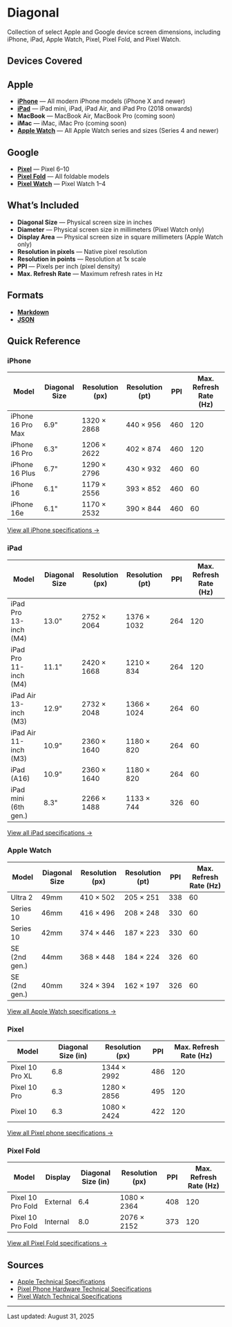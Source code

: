 # Diagonal

Collection of select Apple and Google device screen dimensions, including iPhone, iPad, Apple Watch, Pixel, Pixel Fold, and Pixel Watch.

## Devices Covered

## Apple
- **[iPhone](devices/iphone.md)** — All modern iPhone models (iPhone X and newer)
- **[iPad](devices/ipad.md)** — iPad mini, iPad, iPad Air, and iPad Pro (2018 onwards)
- **MacBook** — MacBook Air, MacBook Pro (coming soon)
- **iMac** — iMac, iMac Pro (coming soon)
- **[Apple Watch](devices/apple-watch.md)** — All Apple Watch series and sizes (Series 4 and newer)

## Google
- **[Pixel](devices/pixel-phone.md#pixel-phone)** — Pixel 6–10
- **[Pixel Fold](devices/pixel-phone.md#pixel-fold)** — All foldable models
- **[Pixel Watch](devices/pixel-watch.md)** — Pixel Watch 1–4

## What’s Included
- **Diagonal Size** — Physical screen size in inches
- **Diameter** — Physical screen size in millimeters (Pixel Watch only)
- **Display Area** — Physical screen size in square millimeters (Apple Watch only)
- **Resolution in pixels** — Native pixel resolution
- **Resolution in points** — Resolution at 1x scale
- **PPI** — Pixels per inch (pixel density)
- **Max. Refresh Rate** — Maximum refresh rates in Hz

## Formats

- **[Markdown](devices)**
- **[JSON](data)**

## Quick Reference

### iPhone
| Model | Diagonal Size | Resolution (px) | Resolution (pt) | PPI | Max. Refresh Rate (Hz)|
|-------|---------------|-----------------|-----------------|-----|-----------------------|
| iPhone 16 Pro Max | 6.9" | 1320 × 2868 | 440 × 956 | 460 | 120 |
| iPhone 16 Pro | 6.3" | 1206 × 2622 | 402 × 874 | 460 | 120 |
| iPhone 16 Plus | 6.7" | 1290 × 2796 | 430 × 932 | 460 | 60 |
| iPhone 16 | 6.1" | 1179 × 2556 | 393 × 852 | 460 | 60 |
| iPhone 16e | 6.1" | 1170 × 2532 | 390 × 844 | 460 | 60 |

[View all iPhone specifications →](devices/iphone.md)

### iPad
| Model | Diagonal Size | Resolution (px) | Resolution (pt) | PPI | Max. Refresh Rate (Hz) |
|-------|---------------|-----------------|-----------------|-----|------------------------|
| iPad Pro 13-inch (M4) | 13.0" | 2752 × 2064 | 1376 × 1032 | 264 | 120 |
| iPad Pro 11-inch (M4) | 11.1" | 2420 × 1668 | 1210 × 834 | 264 | 120 |
| iPad Air 13-inch (M3) | 12.9" | 2732 × 2048 | 1366 × 1024 | 264 | 60 |
| iPad Air 11-inch (M3) | 10.9" | 2360 × 1640 | 1180 × 820 | 264 | 60 |
| iPad (A16) | 10.9" | 2360 × 1640 | 1180 × 820 | 264 | 60 |
| iPad mini (6th gen.) | 8.3" | 2266 × 1488 | 1133 × 744 | 326 | 60 |

[View all iPad specifications →](devices/ipad.md)

### Apple Watch
| Model | Diagonal Size | Resolution (px) | Resolution (pt) | PPI | Max. Refresh Rate (Hz)|
|-------|---------------|-----------------|-----------------|-----|-----------------------|
| Ultra 2 | 49mm | 410 × 502 | 205 × 251 | 338 | 60 |
| Series 10 | 46mm | 416 × 496 | 208 × 248 | 330 | 60 |
| Series 10 | 42mm | 374 × 446 | 187 × 223 | 330 | 60 |
| SE (2nd gen.) | 44mm | 368 × 448 | 184 × 224 | 326 | 60 |
| SE (2nd gen.) | 40mm | 324 × 394 | 162 × 197 | 326 | 60 |

[View all Apple Watch specifications →](devices/apple-watch.md)

### Pixel
| Model | Diagonal Size (in) | Resolution (px) | PPI | Max. Refresh Rate (Hz) |
|-------|--------------------|-----------------|-----|------------------------|
| Pixel 10 Pro XL | 6.8 | 1344 × 2992 | 486 | 120 |
| Pixel 10 Pro | 6.3 | 1280 × 2856 | 495 | 120 |
| Pixel 10 | 6.3 | 1080 × 2424 | 422 | 120 |

[View all Pixel phone specifications →](devices/pixel-phone.md#pixel-phone)

### Pixel Fold
| Model | Display | Diagonal Size (in) | Resolution (px) | PPI | Max. Refresh Rate (Hz) |
|-------|---------|--------------------|-----------------|-----|------------------------|
| Pixel 10 Pro Fold | External | 6.4 | 1080 × 2364 | 408 | 120 |
| Pixel 10 Pro Fold | Internal | 8.0 | 2076 × 2152 | 373 | 120 |

[View all Pixel Fold specifications →](devices/pixel-phone.md#pixel-fold)

## Sources
- [Apple Technical Specifications](https://support.apple.com/specs/)
- [Pixel Phone Hardware Technical Specifications](https://support.google.com/pixelphone/answer/7158570)
- [Pixel Watch Technical Specifications](https://support.google.com/googlepixelwatch/answer/12651869)
---

Last updated: August 31, 2025
